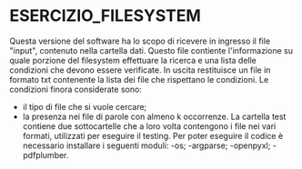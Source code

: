 # ESERCIZIO_FILESYSTEM
Questa versione del software ha lo scopo di ricevere in ingresso il file "input", contenuto nella cartella dati. Questo file contiente l'informazione su quale porzione del filesystem effettuare la ricerca e una lista delle condizioni che devono essere verificate.
In uscita restituisce un file in formato txt contenente la lista dei file che rispettano le condizioni.
Le condizioni finora considerate sono:
- il tipo di file che si vuole cercare;
- la presenza nei file di parole con almeno k occorrenze.
La cartella test contiene due sottocartelle che a loro volta contengono i file nei vari formati, utilizzati per eseguire il testing. 
Per poter eseguire il codice è necessario installare i seguenti moduli:
-os;
-argparse;
-openpyxl;
-pdfplumber.

